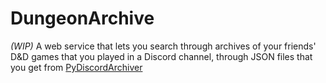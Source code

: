# DungeonArchive

*(WIP)* A web service that lets you search through archives of your friends' D&D games that you played in a Discord channel, through JSON files that you get from [PyDiscordArchiver](https://github.com/IoIxD/PyDiscordArchiver)
